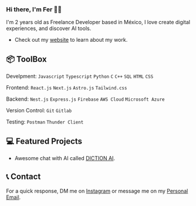 ### Hi there, I'm Fer 👋🏻

I'm 2 years old as Freelance Developer based in México, I love create digital experiences, and discover AI tools.

* Check out my [website](https://magnideveloper.com/ "Magni Developer") to learn about my work.

## 📦 ToolBox

Develpment: `Javascript` `Typescript` `Python` `C` `C++` `SQL` `HTML` `CSS`

Frontend: `React.js` `Next.js` `Astro.js` `Tailwind.css`

Backend: `Nest.js` `Express.js` `Firebase` `AWS Cloud`  `Microsoft Azure`

Version Control: `Git` `Gitlab`

Testing: `Postman` `Thunder Client`

## 💻 Featured Projects

* Awesome chat with AI called [DICTION AI](https://dictionai.magnideveloper.com/ "DICTION AI").

## 📞 Contact

For a quick response, DM me on [Instagram](https://instagram.com/fermeridamagni "@fermeridamagni") or message me on my [Personal Email](mailto:fermeridamagni@outlook.com "contacto@magnideveloper.com").
